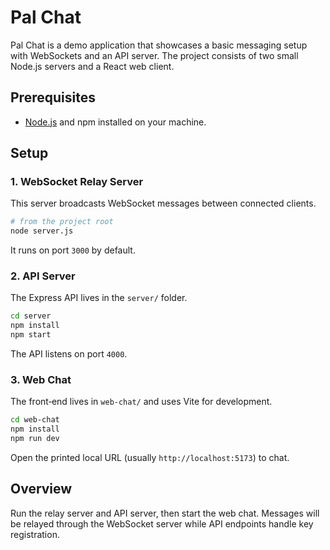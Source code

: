 # Pal Chat

Pal Chat is a demo application that showcases a basic messaging setup with WebSockets and an API server. The project consists of two small Node.js servers and a React web client.

## Prerequisites

- [Node.js](https://nodejs.org/) and npm installed on your machine.

## Setup

### 1. WebSocket Relay Server
This server broadcasts WebSocket messages between connected clients.

```bash
# from the project root
node server.js
```
It runs on port `3000` by default.

### 2. API Server
The Express API lives in the `server/` folder.

```bash
cd server
npm install
npm start
```
The API listens on port `4000`.

### 3. Web Chat
The front‑end lives in `web-chat/` and uses Vite for development.

```bash
cd web-chat
npm install
npm run dev
```
Open the printed local URL (usually `http://localhost:5173`) to chat.

## Overview
Run the relay server and API server, then start the web chat. Messages will be relayed through the WebSocket server while API endpoints handle key registration.
